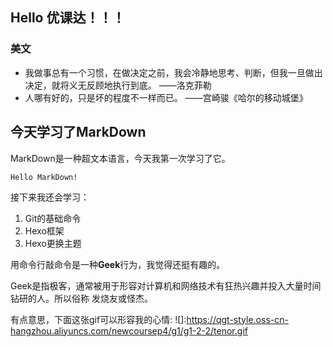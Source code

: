 ## Hello 优课达！！！
### **美文**
* 我做事总有一个习惯，在做决定之前，我会冷静地思考、判断，但我一旦做出决定，就将义无反顾地执行到底。 ——洛克菲勒
* 人哪有好的，只是坏的程度不一样而已。 ——宫崎骏《哈尔的移动城堡》


## 今天学习了MarkDown
MarkDown是一种超文本语言，今天我第一次学习了它。

`Hello MarkDown!`

接下来我还会学习：
1. Git的基础命令
2. Hexo框架
3. Hexo更换主题

用命令行敲命令是一种**Geek**行为，我觉得还挺有趣的。

Geek是指极客，通常被用于形容对计算机和网络技术有狂热兴趣并投入大量时间钻研的人。所以俗称
发烧友或怪杰。

有点意思，下面这张gif可以形容我的心情:
![]:https://qgt-style.oss-cn-hangzhou.aliyuncs.com/newcoursep4/g1/g1-2-2/tenor.gif
